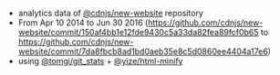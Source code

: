  - analytics data of [@cdnjs/new-website](https://github.com/cdnjs/new-website) repository
  - From Apr 10 2014 to Jun 30 2016 (https://github.com/cdnjs/new-website/commit/150af4bb1e12fde9430c5a33da82fea89fcf0b65 to https://github.com/cdnjs/new-website/commit/7da8fbcb8ad1bd0aeb35e8c5d0860ee4404a17e6)
 - using [@tomgi/git_stats](https://github.com/tomgi/git_stats) + [@yize/html-minify](https://github.com/yize/html-minify)
